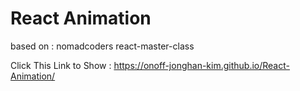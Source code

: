 # React Animation

based on : nomadcoders react-master-class

Click This Link to Show : https://onoff-jonghan-kim.github.io/React-Animation/